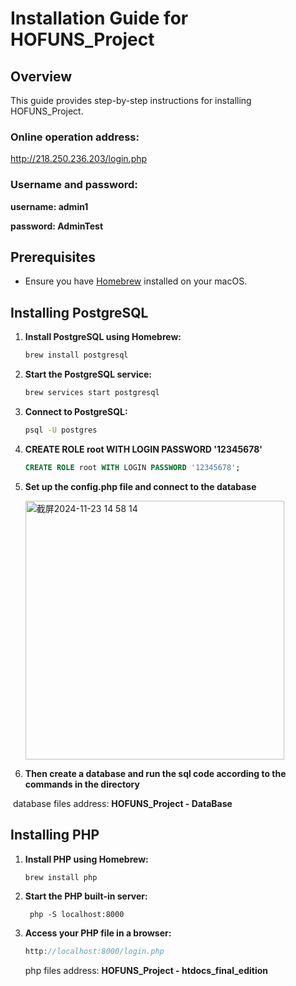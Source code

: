 # Installation Guide for HOFUNS_Project

## Overview

This guide provides step-by-step instructions for installing HOFUNS_Project.



### Online operation address: 

http://218.250.236.203/login.php



### Username and password:

**username:  admin1**

**password:  AdminTest**



## Prerequisites

- Ensure you have [Homebrew](https://brew.sh/) installed on your macOS.

## Installing PostgreSQL

1. **Install PostgreSQL using Homebrew:**

   ```bash
   brew install postgresql
   ```

2. **Start the PostgreSQL service:**

   ```bash
   brew services start postgresql
   ```

3. **Connect to PostgreSQL:**

   ```bash
   psql -U postgres
   ```

4. **CREATE ROLE root WITH LOGIN PASSWORD '12345678'**

   ```sql
   CREATE ROLE root WITH LOGIN PASSWORD '12345678';
   ```
5. **Set up the config.php file and connect to the database**
   
   <img width="414" alt="截屏2024-11-23 14 58 14" src="https://github.com/user-attachments/assets/7712375f-a2c2-47aa-aaa6-7b4be8dfb573">

7. **Then create a database and run the sql code according to the commands in the directory**

​		database files address:    **HOFUNS_Project - DataBase**

## Installing PHP

1. **Install PHP using Homebrew:**

   ```bash
   brew install php
   ```

2. **Start the PHP built-in server:**

   ```
    php -S localhost:8000
   ```

3. **Access your PHP file in a browser:**

   ```php
   http://localhost:8000/login.php
   ```

   php files address:  **HOFUNS_Project - htdocs_final_edition**

